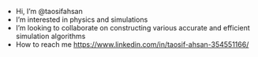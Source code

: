 - Hi, I’m @taosifahsan
- I’m interested in physics and simulations 
- I’m looking to collaborate on constructing various accurate and efficient simulation algorithms
- How to reach me https://www.linkedin.com/in/taosif-ahsan-354551166/

<!---
taosifahsan/taosifahsan is a ✨ special ✨ repository because its `README.md` (this file) appears on your GitHub profile.
You can click the Preview link to take a look at your changes.
--->
